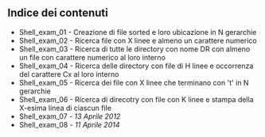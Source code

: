 ## Indice dei contenuti

* Shell_exam_01 - Creazione di file sorted e loro ubicazione in N gerarchie
* Shell_exam_02 - Ricerca file con X linee e almeno un carattere numerico
* Shell_exam_03 - Ricerca di tutte le directory con nome DR con almeno un file con carattere numerico al loro interno
* Shell_exam_04 - Ricerca delle directory con file di H linee e occorrenza del carattere Cx al loro interno
* Shell_exam_05 - Ricerca dei file con X linee che terminano con 't' in N gerarchie
* Shell_exam_06 - Ricerca di direcotry con file con K linee e stampa della X-esima linea di ciascun file
* Shell_exam_07 - *13 Aprile 2012*
* Shell_exam_08 - *11 Aprile 2014*